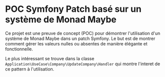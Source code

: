 # POC Symfony Patch basé sur un système de Monad Maybe

Ce projet est une preuve de concept (POC) pour démontrer l'utilisation d'un système de Monad Maybe dans un patch Symfony.
Le but est de montrer comment gérer les valeurs nulles ou absentes de manière élégante et fonctionnelle.

Le plus intéressant se trouve dans la classe `Application\UseCase\Company\UpdateCompany\Handler` qui montre l'interet de
ce pattern à l'utilisation.
